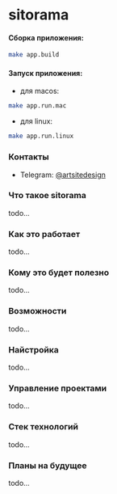 # sitorama

#### Сборка приложения:
```bash
make app.build
```

#### Запуск приложения:
- для macos:
```bash
make app.run.mac
```
- для linux:
```bash
make app.run.linux
```

### Контакты
- Telegram:
[@artsitedesign](https://t.me/artsitedesign)

### Что такое sitorama
todo...
### Как это работает
todo...
### Кому это будет полезно
todo...
### Возможности
todo...
### Найстройка
todo...
### Управление проектами
todo...
### Стек технологий
todo...
### Планы на будущее
todo...

